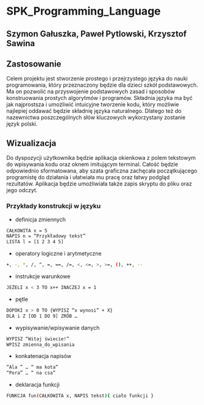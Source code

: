 # SPK_Programming_Language

## Szymon Gałuszka, Paweł Pytlowski, Krzysztof Sawina

## Zastosowanie
Celem projektu jest stworzenie prostego i przejrzystego języka do nauki programowania, który przeznaczony będzie dla dzieci szkół podstawowych. Ma on pozwolić na przyswojenie podstawowych zasad i sposobów konstruowania prostych algorytmów i programów. Składnia języka ma być jak najprostsza i umożliwić intuicyjne tworzenie kodu, który możliwie najlepiej oddawać będzie składnię języka naturalnego. Dlatego też do nazewnictwa poszczególnych słów kluczowych wykorzystany zostanie język polski. 

## Wizualizacja
Do dyspozycji użytkownika będzie aplikacja okienkowa z polem tekstowym do wpisywania kodu oraz oknem imitującym terminal. Całość będzie odpowiednio sformatowana, aby szata graficzna zachęcała początkującego programistę do działania i ułatwiała mu pracę oraz łatwy podgląd rezultatów. Aplikacja będzie umożliwiała także zapis skryptu do pliku oraz jego odczyt.

### Przykłady konstrukcji w języku
- definicja zmiennych
 ```sh
CAŁKOWITA x = 5
NAPIS n = “Przykładowy tekst”
LISTA l = [1 2 3 4 5]
```
- operatory logiczne i arytmetyczne
 ```sh
+, -, *, /, ^, =, ==, /=, <, <=, >, >=, (), ++, -- 
```
- instrukcje warunkowe
 ```sh
JEŻELI x < 3 TO x++ INACZEJ x = 1
```
- pętle
 ```sh
DOPÓKI x > 0 TO {WYPISZ “x wynosi” + X}
DLA i Z [OD 1 DO 9] ZRÓB …
```
- wypisywanie/wpisywanie danych
 ```sh
WYPISZ “Witaj świecie!”
WPISZ zmienna_do_wpisania
```
- konkatenacja napisów
 ```sh
“Ala ” … “ ma kota”
“Pora” … “ na csa”
```

- deklaracja funkcji
 ```sh
FUNKCJA fun(CAŁKOWITA x, NAPIS tekst){ ciało funkcji }
```
